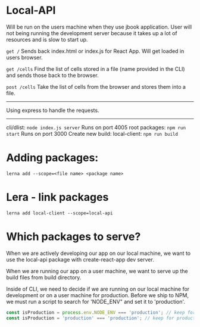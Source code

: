 # Local-API

Will be run on the users machine when they use jbook application. User will not being running the development server because it takes up a lot of resources and is slow to start up.

`get /` Sends back index.html or index.js for React App. Will get loaded in users browser.

`get /cells` Find the list of cells stored in a file (name provided in the CLI) and sends those back to the browser.

`post /cells` Take the list of cells from the browser and stores them into a file.


---

Using express to handle the requests.


---

cli/dlist: `node index.js server` Runs on port 4005
root packages: `npm run start` Runs on port 3000
Create new build: local-client: `npm run build`

# Adding packages:
```
lerna add --scope=<file name> <package name>  
```

# Lera - link packages

```
lerna add local-client --scope=local-api
```

# Which packages to serve?
When we are actively developing our app on our local machine, we want to use the local-api package with create-react-app dev server.

When we are running our app on a user machine, we want to serve up the build files from build directory. 

Inside of CLI, we need to decide if we are running on our local machine for development or on a user machine for production. Before we ship to NPM, we must run a script to search for 'NODE_ENV" and set it to 'production'.

```js
const isProduction = process.env.NODE_ENV === 'production'; // keep for local machine
const isProduction = 'production' === 'production'; // keep for production when shipping to NPM
```